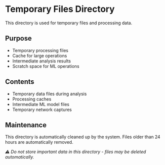 # Temporary Files Directory

This directory is used for temporary files and processing data.

## Purpose
- Temporary processing files
- Cache for large operations
- Intermediate analysis results
- Scratch space for ML operations

## Contents
- Temporary data files during analysis
- Processing caches
- Intermediate ML model files
- Temporary network captures

## Maintenance
This directory is automatically cleaned up by the system. Files older than 24 hours are automatically removed.

*⚠️ Do not store important data in this directory - files may be deleted automatically.*
